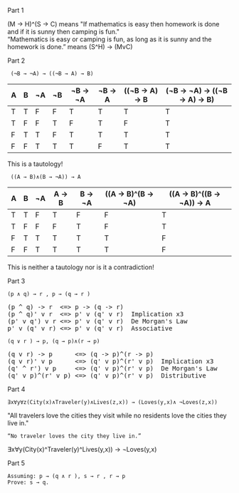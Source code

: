 Part 1

(M -> H)^(S -> C) means "If mathematics is easy then homework is done and if it is sunny then camping is fun."  
“Mathematics is easy or camping is fun, as long as it is sunny and the homework is done.” means (S^H) -> (MvC)

Part 2
```
 (¬B → ¬A) → ((¬B → A) → B)
```

| A | B | ¬A | ¬B | ¬B -> ¬A | ¬B -> A | ((¬B -> A) -> B| (¬B -> ¬A) -> ((¬B -> A) -> B)
|---|---|--- |--- |---       |---      |---             |---
| T | T | F  | F  |T         |T        |T               |T
| T | F | F  | T  |F         |T        |F               |T
| F | T | T  | F  |T         |T        |T               |T
| F | F | T  | T  |T         |F        |T               |T

This is a tautology!

```
 ((A → B)∧(B → ¬A)) → A
```

| A | B | ¬A | A -> B | B -> ¬A | ((A -> B)^(B -> ¬A) | ((A -> B)^((B -> ¬A)) -> A
|---|---|--- |---     |---      |---                  |---             
| T | T | F  | T      | F       | F                   | T
| T | F | F  | F      | T       | F                   | T
| F | T | T  | T      | T       | T                   | F
| F | F | T  | T      | T       | T                   | F

This is neither a tautology nor is it a contradiction!

Part 3

```
(p ∧ q) → r , p → (q → r )
```
<pre>
(p ^ q) -> r  <=> p -> (q -> r)  
(p ^ q)' v r  <=> p' v (q' v r)  Implication x3  
(p' v q') v r <=> p' v (q' v r)  De Morgan's Law  
p' v (q' v r) <=> p' v (q' v r)  Associative
</pre>

```
(q ∨ r ) → p, (q → p)∧(r → p)
```
<pre>
(q v r) -> p      <=> (q -> p)^(r -> p)  
(q v r)' v p      <=> (q' v p)^(r' v p)  Implication x3  
(q' ^ r') v p     <=> (q' v p)^(r' v p)  De Morgan's Law  
(q' v p)^(r' v p) <=> (q' v p)^(r' v p)  Distributive
</pre>

Part 4

```
∃x∀y∀z(City(x)∧Traveler(y)∧Lives(z,x)) → (Loves(y,x)∧ ¬Loves(z,x))
```

"All travelers love the cities they visit while no residents love the cities they live in."

```
“No traveler loves the city they live in.”
```
∃x∀y(City(x)^Traveler(y)^Lives(y,x)) -> ¬Loves(y,x)

Part 5

```
Assuming: p → (q ∧ r ), s → r , r → p
Prove: s → q.
```


